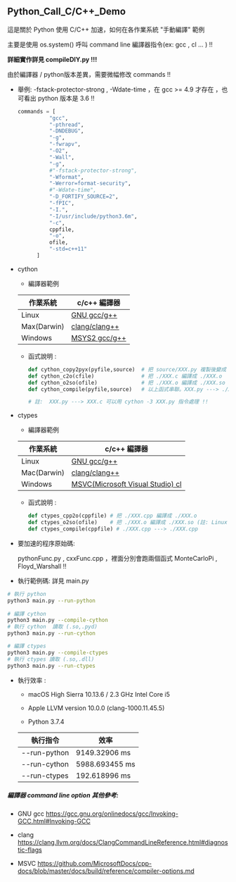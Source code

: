 ## Python_Call_C/C++_Demo

這是關於 Python 使用 C/C++ 加速，如何在各作業系統 "手動編譯" 範例

主要是使用 os.system() 呼叫 command line 編譯器指令(ex: gcc , cl ... ) !!

**詳細實作詳見 compileDIY.py !!!**

由於編譯器 / python版本差異，需要微幅修改 commands !!

- 舉例:  -fstack-protector-strong , -Wdate-time ，在 gcc >= 4.9 才存在 ，也可看出 python 版本是 3.6 !!

  ```python
  commands = [
  			"gcc",
  			"-pthread",
  			"-DNDEBUG",
  			"-g",
  			"-fwrapv",
  			"-O2",
  			"-Wall",
  			"-g",
  			#"-fstack-protector-strong",
  			"-Wformat",
  			"-Werror=format-security",
  			#"-Wdate-time",
  			"-D_FORTIFY_SOURCE=2", 
  			"-fPIC",
  			"-I.",
  			"-I/usr/include/python3.6m",
  			"-c",
  			cppfile,
  			"-o",
  			ofile,
  			"-std=c++11"
  		]
  ```

  

- cython 

  - 編譯器範例

  | 作業系統    | c/c++ 編譯器                             |
  | ----------- | ---------------------------------------- |
  | Linux       | [GNU gcc/g++](https://gcc.gnu.org/)      |
  | Max(Darwin) | [clang/clang++](https://clang.llvm.org/) |
  | Windows     | [MSYS2 gcc/g++](https://www.msys2.org/)  |

  - 函式說明 : 

    ```python
    def cython_copy2pyx(pyfile,source)  # 把 source/XXX.py 複製後變成 ./XXX.py 並改名為 XXX.pyx
    def cython_c2o(cfile)               # 把 ./XXX.c 編譯成 ./XXX.o
    def cython_o2so(ofile)              # 把 ./XXX.o 編譯成 ./XXX.so or ./XXX.pyd
    def cython_compile(pyfile,source)   # 以上函式串聯。XXX.py ---> ./XXX.so or ./XXX.pyd 的流程
    
    # 註:  XXX.py ---> XXX.c 可以用 cython -3 XXX.py 指令處理 !!
    ```

    

- ctypes

  - 編譯器範例

  | 作業系統    | c/c++ 編譯器                                                 |
  | ----------- | ------------------------------------------------------------ |
  | Linux       | [GNU gcc/g++](https://gcc.gnu.org/)                          |
  | Mac(Darwin) | [clang/clang++](https://clang.llvm.org/)                     |
  | Windows     | [MSVC(Microsoft Visual Studio) cl](https://docs.microsoft.com/zh-tw/cpp/build/reference/compiler-options?view=vs-2019) |

  - 函式說明 :

    ```python
    def ctypes_cpp2o(cppfile) # 把 ./XXX.cpp 編譯成 ./XXX.o
    def ctypes_o2so(ofile)    # 把 ./XXX.o 編譯成 ./XXX.so (註: Linux , Darwin 限定)
    def ctypes_compile(cppfile) # ./XXX.cpp ---> ./XXX.cpp 
    ```



- 要加速的程序原始碼:

  pythonFunc.py , cxxFunc.cpp ，裡面分別會跑兩個函式 MonteCarloPi , Floyd_Warshall !!

- 執行範例碼:  詳見 main.py

```bash
# 執行 python 
python3 main.py --run-python 
 
# 編譯 cython
python3 main.py --compile-cython
# 執行 cython  讀取 (.so,.pyd)
python3 main.py --run-cython

# 編譯 ctypes  
python3 main.py --compile-ctypes
# 執行 ctypes 讀取 (.so,.dll)
python3 main.py --run-ctypes
```



- 執行效率 : 

  - macOS High Sierra 10.13.6 / 2.3 GHz Intel Core i5 

  - Apple LLVM version 10.0.0 (clang-1000.11.45.5) 

  - Python 3.7.4

  | 執行指令     | 效率           |
  | ------------ | -------------- |
  | --run-python | 9149.32906 ms  |
  | --run-cython | 5988.693455 ms |
  | --run-ctypes | 192.618996 ms  |

  

##### 編譯器 command line option 其他參考:

- GNU gcc  <https://gcc.gnu.org/onlinedocs/gcc/Invoking-GCC.html#Invoking-GCC>

- clang <https://clang.llvm.org/docs/ClangCommandLineReference.html#diagnostic-flags> 

- MSVC <https://github.com/MicrosoftDocs/cpp-docs/blob/master/docs/build/reference/compiler-options.md>













